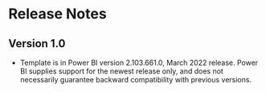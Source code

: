 # Release Notes

## Version 1.0

- Template is in Power BI version 2.103.661.0, March 2022 release.  Power BI supplies support for the newest release only, and does not necessarily guarantee backward compatibility with previous versions.  
